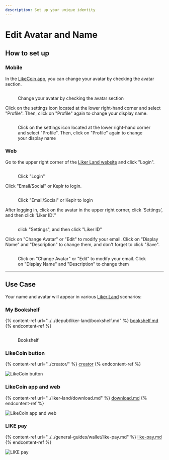 ```yaml
---
description: Set up your unique identity
---
```


# Edit Avatar and Name

## How to set up

### Mobile

In the [LikeCoin app](../liker-land/download.md), you can change your avatar by checking the avatar section.

<figure><img src="../../.gitbook/assets/avatar 1-en.png" alt=""><figcaption><p>Change your avatar by checking the avatar section</p></figcaption></figure>

Click on the settings icon located at the lower right-hand corner and select "Profile". Then, click on "Profile" again to change your display name.

<figure><img src="../../.gitbook/assets/avatar 2-en.png" alt=""><figcaption><p>Click on the settings icon located at the lower right-hand corner and select "Profile". Then, click on "Profile" again to change your display name</p></figcaption></figure>

### Web

Go to the upper right corner of the [Liker Land website](https://liker.land/en) and click "Login".

<figure><img src="../../.gitbook/assets/Authcore 1-en.png" alt=""><figcaption><p>Click "Login"</p></figcaption></figure>

Click "Email/Social" or Keplr to login.

<figure><img src="../../.gitbook/assets/Liker ID avatar desktop login-en.png" alt=""><figcaption><p>Click "Email/Social" or Keplr to login</p></figcaption></figure>

After logging in, click on the avatar in the upper right corner, click ‘Settings’, and then click ‘Liker ID’.”

<figure><img src="../../.gitbook/assets/Authcore Liker ID.png" alt=""><figcaption><p>click "Settings", and then click "Liker ID"</p></figcaption></figure>

Click on "Change Avatar" or "Edit" to modify your email. Click on "Display Name" and "Description" to change them, and don't forget to click "Save".

<figure><img src="../../.gitbook/assets/Liker ID avatar desktop-en.png" alt=""><figcaption><p>Click on "Change Avatar" or "Edit" to modify your email. Click on "Display Name" and "Description" to change them</p></figcaption></figure>

***

## Use Case

Your name and avatar will appear in various [Liker Land](https://liker.land/) scenarios:

### My Bookshelf

{% content-ref url="../../depub/liker-land/bookshelf.md" %}
[bookshelf.md](../../depub/liker-land/bookshelf.md)
{% endcontent-ref %}

<figure><img src="../../.gitbook/assets/NFT Portfolio Liker ID.png" alt=""><figcaption><p>Bookshelf</p></figcaption></figure>

### LikeCoin button

{% content-ref url="../creator/" %}
[creator](../creator/)
{% endcontent-ref %}

![LikeCoin button](<../../.gitbook/assets/Settings 02.png>)

### LikeCoin app and web

{% content-ref url="../liker-land/download.md" %}
[download.md](../liker-land/download.md)
{% endcontent-ref %}

![LikeCoin app and web](<../../.gitbook/assets/Settings 03.png>)

### LIKE pay

{% content-ref url="../../general-guides/wallet/like-pay.md" %}
[like-pay.md](../../general-guides/wallet/like-pay.md)
{% endcontent-ref %}

![LIKE pay](<../../.gitbook/assets/Settings 04-en.png>)
